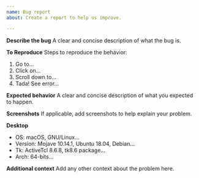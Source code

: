 ```yaml
---
name: Bug report
about: Create a report to help us improve.

---
```


**Describe the bug**
A clear and concise description of what the bug is.

**To Reproduce**
Steps to reproduce the behavior:

1. Go to...
2. Click on...
3. Scroll down to...
4. Tada! See error...

**Expected behavior**
A clear and concise description of what you expected to happen.

**Screenshots**
If applicable, add screenshots to help explain your problem.

**Desktop**
  - OS: macOS, GNU/Linux...
  - Version: Mojave 10.14.1, Ubuntu 18.04, Debian...
  - Tk: ActiveTcl 8.6.8, tk8.6 package...
  - Arch: 64-bits...

**Additional context**
Add any other context about the problem here.

